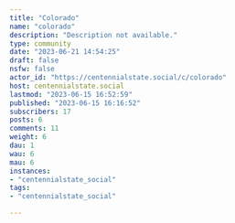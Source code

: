 ```yaml
---
title: "Colorado" 
name: "colorado"
description: "Description not available."
type: community
date: "2023-06-21 14:54:25"
draft: false
nsfw: false
actor_id: "https://centennialstate.social/c/colorado"
host: centennialstate.social
lastmod: "2023-06-15 16:52:59"
published: "2023-06-15 16:16:52"
subscribers: 17
posts: 6
comments: 11
weight: 6
dau: 1
wau: 6
mau: 6
instances:
- "centennialstate_social"
tags: 
- "centennialstate_social"

---
```

